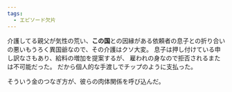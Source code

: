 ```yaml
---
tags:
  - エピソード欠片
---
```

介護してる親父が気性の荒い、**この国**との因縁がある依頼者の息子との折り合いの悪いもうろく異国爺なので、その介護はクソ大変。
息子は押し付けている申し訳なさもあり、給料の増加を提案するが、
雇われの身なので拒否されるまたは不可能だった。
だから個人的な手渡しでチップのように支払った。

そういう金のつなぎ方が、彼らの肉体関係を呼び込んだ。